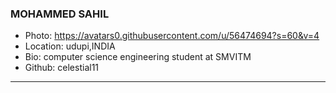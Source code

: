 ### MOHAMMED SAHIL
- Photo: https://avatars0.githubusercontent.com/u/56474694?s=60&v=4
- Location: udupi,INDIA
- Bio: computer science engineering student at SMVITM
- Github: celestial11
***
